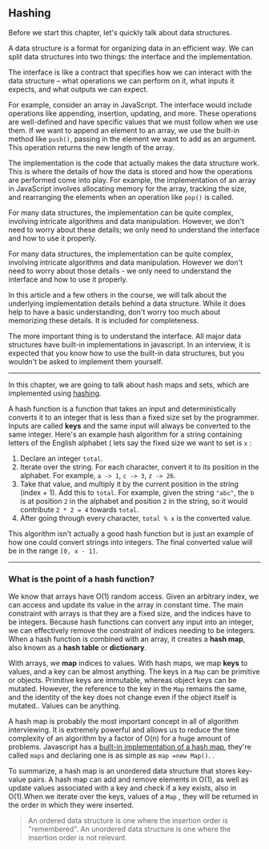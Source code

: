 ## Hashing 

Before we start this chapter, let's quickly talk about data structures.

A data structure is a format for organizing data in an efficient way. We can split data structures into two things: the interface and the implementation.

The interface is like a contract that specifies how we can interact with the data structure – what operations we can perform on it, what inputs it expects, and what outputs we can expect.

For example, consider an array in JavaScript. The interface would include operations like appending, insertion, updating, and more. These operations are well-defined and have specific values that we must follow when we use them. If we want to append an element to an array, we use the built-in method like `push()`, passing in the element we want to add as an argument. This operation returns the new length of the array.

The implementation is the code that actually makes the data structure work. This is where the details of how the data is stored and how the operations are performed come into play. For example, the implementation of an array in JavaScript involves allocating memory for the array, tracking the size, and rearranging the elements when an operation like `pop()` is called.

For many data structures, the implementation can be quite complex, involving intricate algorithms and data manipulation. However, we don't need to worry about these details; we only need to understand the interface and how to use it properly.

For many data structures, the implementation can be quite complex,  involving intricate algorithms and data manipulation. However we don't  need to worry about those details - we only need to understand the  interface and how to use it properly.

In this article and a few others in the course, we will talk about  the underlying implementation details behind a data structure. While it  does help to have a basic understanding, don't worry too much about  memorizing these details. It is  included  for completeness.

The more important thing is to understand the interface. All major  data structures have built-in implementations in javascript. In an interview, it is expected that you know how to use the  built-in data structures, but you wouldn't be asked to implement them  yourself.

------

In this chapter, we are going to talk about hash maps and sets, which are implemented using [hashing](https://en.wikipedia.org/wiki/Hash_function).

A hash function is a function that takes an input and  deterministically converts it to an integer that is less than a fixed  size set by the programmer. Inputs are called **keys** and  the same input will always be converted to the same integer. Here's an  example hash algorithm for a string containing letters of the English  alphabet ( lets say the fixed size we want to set is `x` :

1. Declare an integer `total`.
2. Iterate over the string. For each character, convert it to its position in the alphabet. For example, `a -> 1`, `c -> 3`, `z -> 26`.
3. Take that value, and multiply it by the current position in the string (index + 1). Add this to `total`. For example, given the string `"abc"`, the `b` is at position `2` in the alphabet and position `2` in the string, so it would contribute `2 * 2 = 4` towards `total`.
4. After going through every character, `total % x` is the converted value.

This algorithm isn't actually a good hash function but is just an  example of how one could convert strings into integers.  The final converted value will be in the range `[0, x - 1]`.

------

### What is the point of a hash function?

We know that arrays have O(1) random access. Given an arbitrary index, we can access and update its  value in the array in constant time. The main constraint with arrays is  that they are a fixed size, and the indices have to be integers. Because hash functions can convert any input into an integer, we can  effectively remove the constraint of indices needing to be integers.  When a hash function is combined with an array, it creates a **hash map**, also known as a **hash table** or **dictionary**.

With arrays, we **map** indices to values. With hash maps, we map **keys** to values, and a key can be almost anything. The keys in a `Map` can be primitive or objects. Primitive keys are immutable, whereas object keys can be mutated. However, the reference to the key in the `Map` remains the same, and the identity of the key does not change even if the object itself is mutated.. Values can be anything.

A hash map is probably the most important concept in all of algorithm interviewing. It is extremely powerful and allows us to reduce the  time complexity of an algorithm by a factor of O(n) for a huge amount of problems. Javascript has a [built-in implementation of a hash map](https://en.wikipedia.org/wiki/Hash_table#Implementations),  they're called `maps` and declaring one is as simple as `map =new Map()`. .

To summarize, a hash map is an unordered data structure that stores key-value pairs. A hash map can add and remove elements in O(1), as well as update values associated with a key and check if a key exists, also in O(1).When we iterate over the keys, values of a `Map` , they will be returned in the order in which they were inserted.

> An ordered data structure is one where the insertion order is  "remembered". An unordered data structure is one where the insertion  order is not relevant.